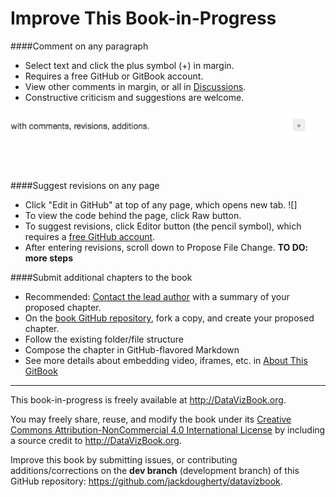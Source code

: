 # Improve This Book-in-Progress

####Comment on any paragraph
- Select text and click the plus symbol (+) in margin.
- Requires a free GitHub or GitBook account.
- View other comments in margin, or all in [Discussions](https://www.gitbook.com/book/jackdougherty/datavizbook/discussions).
- Constructive criticism and suggestions are welcome.

![](GitBook-comments-2016-02.gif)

####Suggest revisions on any page
- Click "Edit in GitHub" at top of any page, which opens new tab.
![]
- To view the code behind the page, click Raw button.
- To suggest revisions, click Editor button (the pencil symbol), which requires a [free GitHub account](http://github.com).
- After entering revisions, scroll down to Propose File Change. **TO DO: more steps**

####Submit additional chapters to the book
- Recommended: [Contact the lead author](introduction/contributors.md) with a summary of your proposed chapter.
- On the [book GitHub repository](https://github.com/JackDougherty/datavizbook), fork a copy, and create your proposed chapter.
- Follow the existing folder/file structure
- Compose the chapter in GitHub-flavored Markdown
- See more details about embedding video, iframes, etc. in [About This GitBook](gitbook/README.md)

***

This book-in-progress is freely available at http://DataVizBook.org.

You may freely share, reuse, and modify the book under its [Creative Commons Attribution-NonCommercial 4.0 International License](http://creativecommons.org/licenses/by-nc/4.0) by including a source credit to http://DataVizBook.org.

Improve this book by submitting issues, or contributing additions/corrections on the **dev branch** (development branch) of this GitHub repository: https://github.com/jackdougherty/datavizbook.
